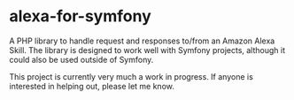 # alexa-for-symfony
A PHP library to handle request and responses to/from an Amazon Alexa Skill. 
The library is designed to work well with Symfony projects, although it could also be used outside of Symfony. 

This project is currently very much a work in progress. If anyone is interested in helping out, please let me know. 
